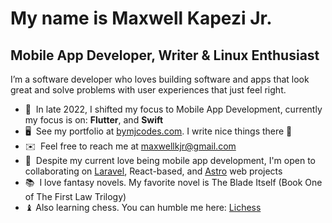 <!-- <a href="https://www.github.com/MaxwellKJr" target="_blank" rel="noreferrer"><img src="https://img.shields.io/github/followers/MaxwellKJr?logo=github&style=for-the-badge&color=ec4899&labelColor=1c1917" /></a> -->

My name is Maxwell Kapezi Jr.
==========================================================================================================================================
Mobile App Developer, Writer & Linux Enthusiast
----------------------------------------
I’m a software developer who loves building software and apps that look great and solve problems with user experiences that just feel right.

* 🧠  In late 2022, I shifted my focus to Mobile App Development, currently my focus is on: **Flutter**, and **Swift**
* 🖥️  See my portfolio at [bymjcodes.com](https://bymjcodes.com). I write nice things there 👀
* ✉️  Feel free to reach me at [maxwellkjr@gmail.com](mailto:maxwellkjr@gmail.com)
* 🤝  Despite my current love being mobile app development, I'm open to collaborating on [Laravel](https://laravel.com), React-based, and [Astro](https://astro.build) web projects
* 📚  I love fantasy novels. My favorite novel is The Blade Itself (Book One of The First Law Trilogy)
* ♝   Also learning chess. You can humble me here: [Lichess](https://lichess.org/@/PlayerOneMw)

<!-- <b>My GitHub Stats</b>

<a href="http://www.github.com/MaxwellKJr"><img src="https://github-readme-stats.vercel.app/api?username=MaxwellKJr&show_icons=true&hide=&count_private=true&title_color=ec4899&text_color=ffffff&icon_color=ec4899&bg_color=1c1917&hide_border=true&show_icons=true" alt="MaxwellKJr's GitHub stats" /></a>

<!-- <a href="http://www.github.com/MaxwellKJr"><img src="https://github-readme-streak-stats.herokuapp.com/?user=MaxwellKJr&stroke=ffffff&background=1c1917&ring=ec4899&fire=ec4899&currStreakNum=ffffff&currStreakLabel=ec4899&sideNums=ffffff&sideLabels=ffffff&dates=ffffff&hide_border=true" /></a> -->

<!-- <a href="https://github.com/MaxwellKJr" align="left"><img src="https://github-readme-stats.vercel.app/api/top-langs/?username=MaxwellKJr&langs_count=10&title_color=ec4899&text_color=ffffff&icon_color=ec4899&bg_color=1c1917&hide_border=true&locale=en&custom_title=Top%20%Languages" alt="Top Languages" /></a> -->
